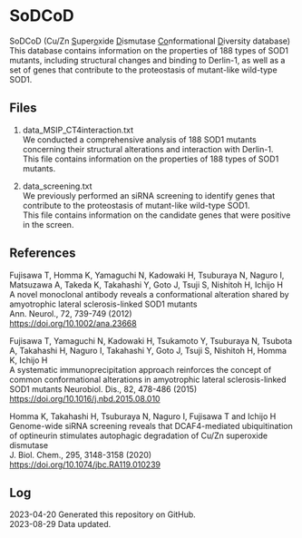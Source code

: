 # SoDCoD
SoDCoD (Cu/Zn <ins>S</ins>uper<ins>o</ins>xide <ins>D</ins>ismutase <ins>Co</ins>nformational <ins>D</ins>iversity database)  
This database contains information on the properties of 188 types of SOD1 mutants, including structural changes and binding to Derlin-1, as well as a set of genes that contribute to the proteostasis of mutant-like wild-type SOD1.


## Files 
1. data_MSIP_CT4interaction.txt  
We conducted a comprehensive analysis of 188 SOD1 mutants concerning their structural alterations and interaction with Derlin-1.  
This file contains information on the properties of 188 types of SOD1 mutants.

2. data_screening.txt  
We previously performed an siRNA screening to identify genes that contribute to the proteostasis of mutant-like wild-type SOD1.  
This file contains information on the candidate genes that were positive in the screen.


## References 
Fujisawa T, Homma K, Yamaguchi N, Kadowaki H, Tsuburaya N, Naguro I, Matsuzawa A, Takeda K, Takahashi Y, Goto J, Tsuji S, Nishitoh H, Ichijo H  
A novel monoclonal antibody reveals a conformational alteration shared by amyotrophic lateral sclerosis-linked SOD1 mutants  
Ann. Neurol., 72, 739-749 (2012)  
https://doi.org/10.1002/ana.23668

Fujisawa T, Yamaguchi N, Kadowaki H, Tsukamoto Y, Tsuburaya N, Tsubota A, Takahashi H, Naguro I, Takahashi Y, Goto J, Tsuji S, Nishitoh H, Homma K, Ichijo H  
A systematic immunoprecipitation approach reinforces the concept of common conformational alterations in amyotrophic lateral sclerosis-linked SOD1 mutants
Neurobiol. Dis., 82, 478-486 (2015)  
https://doi.org/10.1016/j.nbd.2015.08.010

Homma K, Takahashi H, Tsuburaya N, Naguro I, Fujisawa T and Ichijo H  
Genome-wide siRNA screening reveals that DCAF4-mediated ubiquitination of optineurin stimulates autophagic degradation of Cu/Zn superoxide dismutase  
J. Biol. Chem., 295, 3148-3158 (2020)  
https://doi.org/10.1074/jbc.RA119.010239

## Log
2023-04-20 Generated this repository on GitHub.  
2023-08-29 Data updated.
